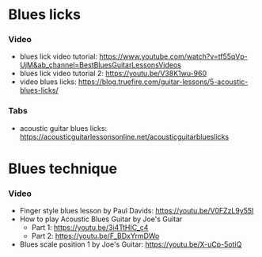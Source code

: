# Blues licks

### Video
- blues lick video tutorial: https://www.youtube.com/watch?v=tf55qVp-UjM&ab_channel=BestBluesGuitarLessonsVideos
- blues lick video tutorial 2: https://youtu.be/V38K1wu-960
- video blues licks: https://blog.truefire.com/guitar-lessons/5-acoustic-blues-licks/

### Tabs
- acoustic guitar blues licks: https://acousticguitarlessonsonline.net/acousticguitarblueslicks

# Blues technique
### Video
- Finger style blues lesson by Paul Davids: https://youtu.be/V0FZzL9y55I
- How to play Acoustic Blues Guitar by Joe's Guitar
  - Part 1: https://youtu.be/3i4TtHIC_c4
  - Part 2: https://youtu.be/F_BDxYrmDWo
- Blues scale position 1 by Joe's Guitar: https://youtu.be/X-uCp-5otiQ

